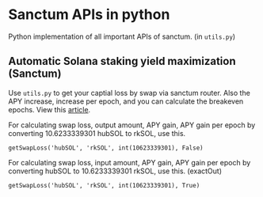 # Sanctum APIs in python
Python implementation of all important APIs of sanctum. (in `utils.py`)



## Automatic Solana staking yield maximization (Sanctum)
Use `utils.py` to get your captial loss by swap via sanctum router. Also the APY increase, increase per epoch, and you can calculate the breakeven epochs.
View this [article](https://74944.substack.com/p/automatic-staking-yield-maximizing).

For calculating swap loss, output amount, APY gain, APY gain per epoch by converting 10.6233339301 hubSOL to rkSOL, use this.
````
getSwapLoss('hubSOL', 'rkSOL', int(10623339301), False)
````

For calculating swap loss, input amount, APY gain, APY gain per epoch by converting  hubSOL to 10.6233339301 rkSOL, use this. (exactOut)
````
getSwapLoss('hubSOL', 'rkSOL', int(10623339301), True)
````
